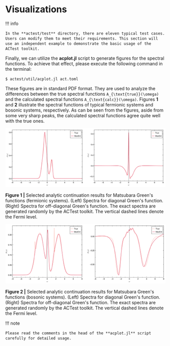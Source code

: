 # Visualizations

!!! info

    In the **actest/test** directory, there are eleven typical test cases. Users can modify them to meet their requirements. This section will use an independent example to demonstrate the basic usage of the ACTest toolkit.

Finally, we can utilize the **acplot.jl** script to generate figures for the spectral functions. To achieve that effect, please execute the following command in the terminal:
```shell
$ actest/util/acplot.jl act.toml
```
These figures are in standard PDF format. They are used to analyze the differences between the true spectral functions ``A_{\text{true}}(\omega)`` and the calculated spectral functions ``A_{\text{calc}}(\omega)``. Figures **1** and **2** illustrate the spectral functions of typical fermionic systems and bosonic systems, respectively. As can be seen from the figures, aside from some very sharp peaks, the calculated spectral functions agree quite well with the true ones.

![T_f.png](../assets/T_f.png)

**Figure 1 |** Selected analytic continuation results for Matsubara Green's functions (fermionic systems). (Left) Spectra for diagonal Green's function. (Right) Spectra for off-diagonal Green's function. The exact spectra are generated randomly by the ACTest toolkit. The vertical dashed lines denote the Fermi level.

![T_b.png](../assets/T_b.png)

**Figure 2 |** Selected analytic continuation results for Matsubara Green's functions (bosonic systems). (Left) Spectra for diagonal Green's function. (Right) Spectra for off-diagonal Green's function. The exact spectra are generated randomly by the ACTest toolkit. The vertical dashed lines denote the Fermi level.

!!! note

    Please read the comments in the head of the **acplot.jl** script carefully for detailed usage.
